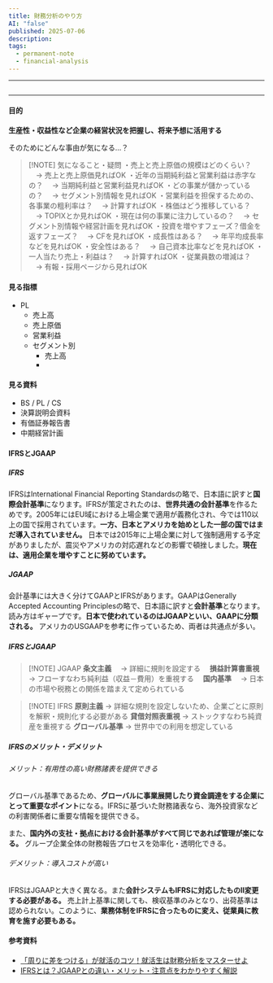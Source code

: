 ```yaml
---
title: 財務分析のやり方
AI: "false"
published: 2025-07-06
description: 
tags:
  - permanent-note
  - financial-analysis
---
```

---
```table-of-contents
```
---
#### 目的
**生産性・収益性など企業の経営状況を把握し、将来予想に活用する**

そのためにどんな事由が気になる...？

> [!NOTE] 気になること・疑問
> ・売上と売上原価の規模はどのくらい？
> 　→ 売上と売上原価見ればOK
> ・近年の当期純利益と営業利益は赤字なの？
> 　→ 当期純利益と営業利益見ればOK
> ・どの事業が儲かっているの？
> 　→ セグメント別情報を見ればOK
> ・営業利益を担保するための、各事業の粗利率は？
> 　→ 計算すればOK
> ・株価はどう推移している？
> 　→ TOPIXとか見ればOK
> ・現在は何の事業に注力しているの？
> 　→ セグメント別情報や経営計画を見ればOK
> ・投資を増やすフェーズ？借金を返すフェーズ？
> 　→ CFを見ればOK
> ・成長性はある？
> 　→ 年平均成長率などを見ればOK
> ・安全性はある？
> 　→ 自己資本比率などを見ればOK
> ・一人当たり売上・利益は？
> 　→ 計算すればOK
> ・従業員数の増減は？
> 　→ 有報・採用ページから見ればOK

#### 見る指標
- PL
	- 売上高
	- 売上原価
	- 営業利益
	- セグメント別
		- 売上高
		- 

#### 見る資料
- BS / PL / CS
- 決算説明会資料
- 有価証券報告書
- 中期経営計画

#### IFRSとJGAAP
##### IFRS
IFRSはInternational Financial Reporting Standardsの略で、日本語に訳すと**国際会計基準**になります。IFRSが策定されたのは、**世界共通の会計基準**を作るためです。2005年にはEU域における上場企業で適用が義務化され、今では110以上の国で採用されています。**一方、日本とアメリカを始めとした一部の国ではまだ導入されていません。** 日本では2015年に上場企業に対して強制適用する予定がありましたが、震災やアメリカの対応遅れなどの影響で頓挫しました。**現在は、適用企業を増やすことに努めています。**

##### JGAAP
会計基準には大きく分けてGAAPとIFRSがあります。GAAPはGenerally Accepted Accounting Principlesの略で、日本語に訳すと**会計基準**となります。読み方はギャープです。**日本で使われているのはJGAAPといい、GAAPに分類される。** アメリカのUSGAAPを参考に作っているため、両者は共通点が多い。

##### IFRSとJGAAP

> [!NOTE] JGAAP
> **条文主義**
　→ 詳細に規則を設定する
　**損益計算書重視**
　→ フローすなわち純利益（収益－費用）を重視する
　**国内基準**
　→ 日本の市場や税務との関係を踏まえて定められている
> 


> [!NOTE] IFRS
> **原則主義**
> → 詳細な規則を設定しないため、企業ごとに原則を解釈・規則化する必要がある
> **貸借対照表重視**
> → ストックすなわち純資産を重視する
> **グローバル基準**
> → 世界中での利用を想定している

##### IFRSのメリット・デメリット
###### メリット：有用性の高い財務諸表を提供できる
グローバル基準であるため、**グローバルに事業展開したり資金調達をする企業にとって重要なポイント**になる。IFRSに基づいた財務諸表なら、海外投資家などの利害関係者に重要な情報を提供できる。

また、**国内外の支社・拠点における会計基準がすべて同じであれば管理が楽になる。** グループ企業全体の財務報告プロセスを効率化・透明化できる。
###### デメリット：導入コストが高い
IFRSはJGAAPと大きく異なる。また**会計システムもIFRSに対応したものⅡ変更する必要がある。** 売上計上基準に関しても、検収基準のみとなり、出荷基準は認められない。このように、**業務体制をIFRSに合ったものに変え、従業員に教育を施す必要もある。**

#### 参考資料
- [「周りに差をつける」が就活のコツ！就活生は財務分析をマスターせよ](https://job-tryout.com/column/44/)
- [IFRSとは？JGAAPとの違い・メリット・注意点をわかりやすく解説](https://it-trend.jp/accounting_software/article/8-0055)

